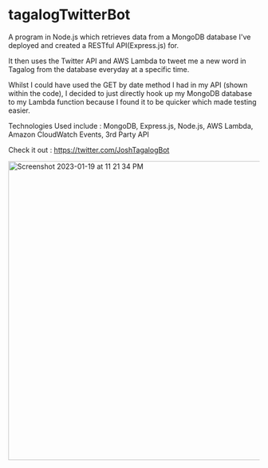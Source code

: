 # tagalogTwitterBot

A program in Node.js which retrieves data from a MongoDB database I've deployed and created a RESTful API(Express.js) for. 

It then uses the Twitter API and AWS Lambda to tweet me a new word in Tagalog from the database everyday at a specific time.

Whilst I could have used the GET by date method I had in my API (shown within the code), I decided to just directly
hook up my MongoDB database to my Lambda function because I found it to be quicker which made testing easier.

Technologies Used include : MongoDB, Express.js, Node.js, AWS Lambda, Amazon CloudWatch Events, 3rd Party API

Check it out : https://twitter.com/JoshTagalogBot 

<img width="598" alt="Screenshot 2023-01-19 at 11 21 34 PM" src="https://user-images.githubusercontent.com/114985386/213417280-bde8ae72-e686-4aac-a869-e320f159e72e.png">
